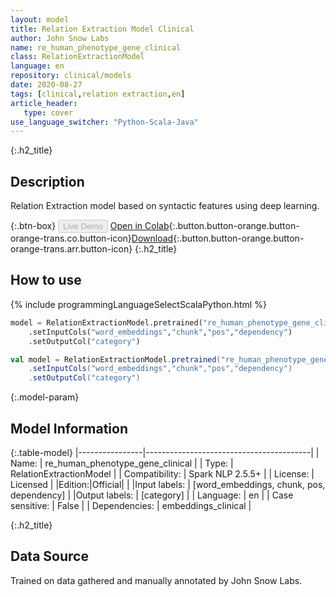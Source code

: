 ```yaml
---
layout: model
title: Relation Extraction Model Clinical
author: John Snow Labs
name: re_human_phenotype_gene_clinical
class: RelationExtractionModel
language: en
repository: clinical/models
date: 2020-08-27
tags: [clinical,relation extraction,en]
article_header:
   type: cover
use_language_switcher: "Python-Scala-Java"
---
```


{:.h2_title}
## Description
Relation Extraction model based on syntactic features using deep learning.

{:.btn-box}
<button class="button button-orange" disabled>Live Demo</button>
[Open in Colab](https://colab.research.google.com/github/JohnSnowLabs/spark-nlp-workshop/blob/master/tutorials/Certification_Trainings/Healthcare/10.Clinical_Relation_Extraction.ipynb){:.button.button-orange.button-orange-trans.co.button-icon}[Download](https://s3.amazonaws.com/auxdata.johnsnowlabs.com/clinical/models/re_human_phenotype_gene_clinical_en_2.5.5_2.4_1598560152543.zip){:.button.button-orange.button-orange-trans.arr.button-icon}
{:.h2_title}
## How to use 
<div class="tabs-box" markdown="1">

{% include programmingLanguageSelectScalaPython.html %}

```python
model = RelationExtractionModel.pretrained("re_human_phenotype_gene_clinical","en","clinical/models")
	.setInputCols("word_embeddings","chunk","pos","dependency")
	.setOutputCol("category")
```

```scala
val model = RelationExtractionModel.pretrained("re_human_phenotype_gene_clinical","en","clinical/models")
	.setInputCols("word_embeddings","chunk","pos","dependency")
	.setOutputCol("category")
```
</div>

{:.model-param}
## Model Information

{:.table-model}
|----------------|-----------------------------------------|
| Name:           | re_human_phenotype_gene_clinical        |
| Type:    | RelationExtractionModel                 |
| Compatibility:  | Spark NLP 2.5.5+                                   |
| License:        | Licensed                                |
|Edition:|Official|                              |
|Input labels:         | [word_embeddings, chunk, pos, dependency] |
|Output labels:        | [category]                                |
| Language:       | en                                      |
| Case sensitive: | False                                   |
| Dependencies:  | embeddings_clinical                     |

{:.h2_title}
## Data Source
Trained on data gathered and manually annotated by John Snow Labs.
